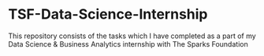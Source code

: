 # TSF-Data-Science-Internship
This repository consists of the tasks which I have completed as a part of my Data Science &amp; Business Analytics internship with The Sparks Foundation
